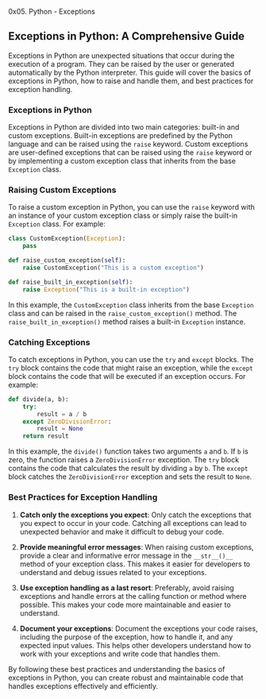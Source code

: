0x05. Python - Exceptions
## Exceptions in Python: A Comprehensive Guide

Exceptions in Python are unexpected situations that occur during the execution of a program. They can be raised by the user or generated automatically by the Python interpreter. This guide will cover the basics of exceptions in Python, how to raise and handle them, and best practices for exception handling.

### Exceptions in Python

Exceptions in Python are divided into two main categories: built-in and custom exceptions. Built-in exceptions are predefined by the Python language and can be raised using the `raise` keyword. Custom exceptions are user-defined exceptions that can be raised using the `raise` keyword or by implementing a custom exception class that inherits from the base `Exception` class.

### Raising Custom Exceptions

To raise a custom exception in Python, you can use the `raise` keyword with an instance of your custom exception class or simply raise the built-in `Exception` class. For example:

```python
class CustomException(Exception):
    pass

def raise_custom_exception(self):
    raise CustomException("This is a custom exception")

def raise_built_in_exception(self):
    raise Exception("This is a built-in exception")
```

In this example, the `CustomException` class inherits from the base `Exception` class and can be raised in the `raise_custom_exception()` method. The `raise_built_in_exception()` method raises a built-in `Exception` instance.

### Catching Exceptions

To catch exceptions in Python, you can use the `try` and `except` blocks. The `try` block contains the code that might raise an exception, while the `except` block contains the code that will be executed if an exception occurs. For example:

```python
def divide(a, b):
    try:
        result = a / b
    except ZeroDivisionError:
        result = None
    return result
```

In this example, the `divide()` function takes two arguments `a` and `b`. If `b` is zero, the function raises a `ZeroDivisionError` exception. The `try` block contains the code that calculates the result by dividing `a` by `b`. The `except` block catches the `ZeroDivisionError` exception and sets the result to `None`.

### Best Practices for Exception Handling

1. **Catch only the exceptions you expect**: Only catch the exceptions that you expect to occur in your code. Catching all exceptions can lead to unexpected behavior and make it difficult to debug your code.

2. **Provide meaningful error messages**: When raising custom exceptions, provide a clear and informative error message in the `__str__()__` method of your exception class. This makes it easier for developers to understand and debug issues related to your exceptions.

3. **Use exception handling as a last resort**: Preferably, avoid raising exceptions and handle errors at the calling function or method where possible. This makes your code more maintainable and easier to understand.

4. **Document your exceptions**: Document the exceptions your code raises, including the purpose of the exception, how to handle it, and any expected input values. This helps other developers understand how to work with your exceptions and write code that handles them.

By following these best practices and understanding the basics of exceptions in Python, you can create robust and maintainable code that handles exceptions effectively and efficiently.
